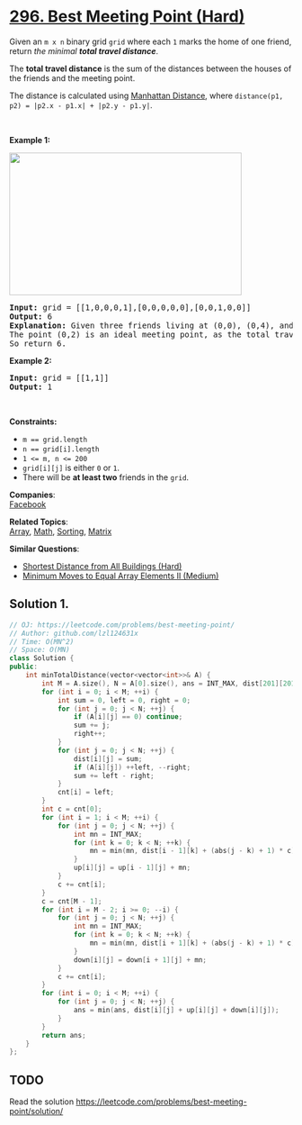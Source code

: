 # [296. Best Meeting Point (Hard)](https://leetcode.com/problems/best-meeting-point/)

<p>Given an <code>m x n</code> binary grid <code>grid</code> where each <code>1</code> marks the home of one friend, return <em>the minimal <strong>total travel distance</strong></em>.</p>

<p>The <strong>total travel distance</strong> is the sum of the distances between the houses of the friends and the meeting point.</p>

<p>The distance is calculated using <a href="http://en.wikipedia.org/wiki/Taxicab_geometry" target="_blank">Manhattan Distance</a>, where <code>distance(p1, p2) = |p2.x - p1.x| + |p2.y - p1.y|</code>.</p>

<p>&nbsp;</p>
<p><strong>Example 1:</strong></p>
<img alt="" src="https://assets.leetcode.com/uploads/2021/03/14/meetingpoint-grid.jpg" style="width: 413px; height: 253px;">
<pre><strong>Input:</strong> grid = [[1,0,0,0,1],[0,0,0,0,0],[0,0,1,0,0]]
<strong>Output:</strong> 6
<strong>Explanation:</strong> Given three friends living at (0,0), (0,4), and (2,2).
The point (0,2) is an ideal meeting point, as the total travel distance of 2 + 2 + 2 = 6 is minimal.
So return 6.
</pre>

<p><strong>Example 2:</strong></p>

<pre><strong>Input:</strong> grid = [[1,1]]
<strong>Output:</strong> 1
</pre>

<p>&nbsp;</p>
<p><strong>Constraints:</strong></p>

<ul>
	<li><code>m == grid.length</code></li>
	<li><code>n == grid[i].length</code></li>
	<li><code>1 &lt;= m, n &lt;= 200</code></li>
	<li><code>grid[i][j]</code> is either <code>0</code> or <code>1</code>.</li>
	<li>There will be <strong>at least two</strong> friends in the <code>grid</code>.</li>
</ul>


**Companies**:  
[Facebook](https://leetcode.com/company/facebook)

**Related Topics**:  
[Array](https://leetcode.com/tag/array/), [Math](https://leetcode.com/tag/math/), [Sorting](https://leetcode.com/tag/sorting/), [Matrix](https://leetcode.com/tag/matrix/)

**Similar Questions**:
* [Shortest Distance from All Buildings (Hard)](https://leetcode.com/problems/shortest-distance-from-all-buildings/)
* [Minimum Moves to Equal Array Elements II (Medium)](https://leetcode.com/problems/minimum-moves-to-equal-array-elements-ii/)

## Solution 1.

```cpp
// OJ: https://leetcode.com/problems/best-meeting-point/
// Author: github.com/lzl124631x
// Time: O(MN^2)
// Space: O(MN)
class Solution {
public:
    int minTotalDistance(vector<vector<int>>& A) {
        int M = A.size(), N = A[0].size(), ans = INT_MAX, dist[201][201] = {}, up[201][201] = {}, down[201][201] = {}, cnt[201] = {};
        for (int i = 0; i < M; ++i) {
            int sum = 0, left = 0, right = 0;
            for (int j = 0; j < N; ++j) {
                if (A[i][j] == 0) continue;
                sum += j;
                right++;
            }
            for (int j = 0; j < N; ++j) {
                dist[i][j] = sum;
                if (A[i][j]) ++left, --right;
                sum += left - right;
            }
            cnt[i] = left;
        }
        int c = cnt[0];
        for (int i = 1; i < M; ++i) {
            for (int j = 0; j < N; ++j) {
                int mn = INT_MAX;
                for (int k = 0; k < N; ++k) {
                    mn = min(mn, dist[i - 1][k] + (abs(j - k) + 1) * c);
                }
                up[i][j] = up[i - 1][j] + mn;
            }
            c += cnt[i];
        }
        c = cnt[M - 1];
        for (int i = M - 2; i >= 0; --i) {
            for (int j = 0; j < N; ++j) {
                int mn = INT_MAX;
                for (int k = 0; k < N; ++k) {
                    mn = min(mn, dist[i + 1][k] + (abs(j - k) + 1) * c);
                }
                down[i][j] = down[i + 1][j] + mn;
            }
            c += cnt[i];
        }
        for (int i = 0; i < M; ++i) {
            for (int j = 0; j < N; ++j) {
                ans = min(ans, dist[i][j] + up[i][j] + down[i][j]);
            }
        }
        return ans;
    }
};
```

## TODO

Read the solution https://leetcode.com/problems/best-meeting-point/solution/